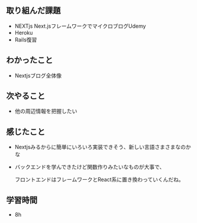 ## 取り組んだ課題
- NEXTjs Next.jsフレームワークでマイクロブログUdemy
- Heroku
- Rails復習

## わかったこと
- Nextjsブログ全体像

## 次やること
- 他の周辺情報を把握したい

## 感じたこと
- Nextjsみるからに簡単にいろいろ実装できそう、新しい言語さまさまなのかな
- バックエンドを学んできたけど関数作りみたいなものが大事で、

  フロントエンドはフレームワークとReact系に置き換わっていくんだね。

## 学習時間
- 8h
